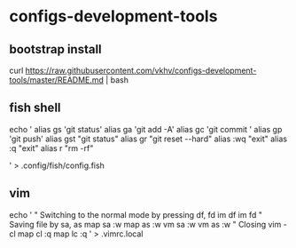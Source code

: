 # configs-development-tools

## bootstrap install

curl https://raw.githubusercontent.com/vkhv/configs-development-tools/master/README.md | bash

## fish shell

echo '
alias gs 'git status'
alias ga 'git add -A'
alias gc 'git commit '
alias gp 'git push'
alias gst "git status"
alias gr "git reset --hard"
alias :wq "exit"
alias :q "exit"
alias r "rm -rf"

' > .config/fish/config.fish


## vim

echo '
" Switching to the normal mode by pressing df, fd
im df <Esc>
im fd <Esc>
" Saving file by sa, as
map sa :w <Enter>
map as :w <Enter>
vm sa :w <Enter>
vm as :w <Enter>
" Closing vim - cl
map cl :q <Enter>
map lc :q <Enter>
' > .vimrc.local


